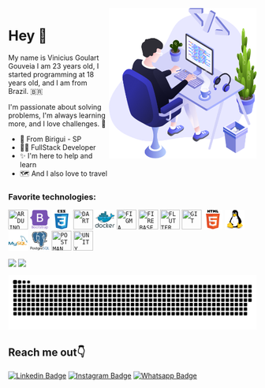 <img align="right" src="assets/illustration.png" width="300"/>

# Hey 👋

My name is Vinicius Goulart Gouveia I am 23 years old, I started programming at 18 years old, and I am from Brazil. 🇧🇷 

I'm passionate about solving problems, I'm always learning more, and I love challenges. 🚀

- 📌 From Birigui - SP
- 👨‍💻 FullStack Developer
- ✨ I'm here to help and learn
- 🗺️ And I also love to travel

### Favorite technologies:
<p align="left">
<code><img src="https://cdn.worldvectorlogo.com/logos/arduino-1.svg" title="ARDUINO" width="40" height="40"/></code>
<code><img src="https://raw.githubusercontent.com/devicons/devicon/master/icons/bootstrap/bootstrap-plain-wordmark.svg" title="BOOTSTRAP" width="40" height="40"/></code>
<code><img src="https://raw.githubusercontent.com/devicons/devicon/master/icons/css3/css3-original-wordmark.svg" title="CSS3" width="40" height="40"/></code>
<code><img src="https://www.vectorlogo.zone/logos/dartlang/dartlang-icon.svg" title="DART" width="40" height="40"/></code>
<code><img src="https://raw.githubusercontent.com/devicons/devicon/master/icons/docker/docker-original-wordmark.svg" title="DOCKER" width="40" height="40"/></code>
<code><img src="https://www.vectorlogo.zone/logos/figma/figma-icon.svg" title="FIGMA" width="40" height="40"/></code>
<code><img src="https://www.vectorlogo.zone/logos/firebase/firebase-icon.svg" title="FIREBASE" width="40" height="40"/></code>
<code><img src="https://www.vectorlogo.zone/logos/flutterio/flutterio-icon.svg" title="FLUTTER" width="40" height="40"/></code>
<code><img src="https://www.vectorlogo.zone/logos/git-scm/git-scm-icon.svg" title="GIT" width="40" height="40"/></code>
<code><img src="https://raw.githubusercontent.com/devicons/devicon/master/icons/html5/html5-original-wordmark.svg" title="HTML5" width="40" height="40"/></code>
<code><img src="https://raw.githubusercontent.com/devicons/devicon/master/icons/linux/linux-original.svg" title="LINUX" width="40" height="40"/></code>
<code><img src="https://raw.githubusercontent.com/devicons/devicon/master/icons/mysql/mysql-original-wordmark.svg" title="MYSQL" width="40" height="40"/></code>
<code><img src="https://raw.githubusercontent.com/devicons/devicon/master/icons/postgresql/postgresql-original-wordmark.svg" title="POSTGRESQL" width="40" height="40"/></code>
<code><img src="https://www.vectorlogo.zone/logos/getpostman/getpostman-icon.svg" title="POSTMAN" width="40" height="40"/></code>
<code><img src="https://www.vectorlogo.zone/logos/unity3d/unity3d-icon.svg" title="UNITY" width="40" height="40"/></code>
</p>

<p align="left">
    <code><img height="190em" src="https://github-readme-stats.vercel.app/api?username=ViniciusGG&show_icons=true&theme=dark&include_all_commits=true&count_private=true"/></code>
  <code><img height="190em" src="https://github-readme-stats.vercel.app/api/top-langs/?username=ViniciusGG&layout=compact&langs_count=16&theme=dark"/></code>
</p>

![Snake animation](https://github.com/franklysg/franklysg/blob/output/github-contribution-grid-snake.svg)
## Reach me out👇
[![Linkedin Badge](https://img.shields.io/badge/likedin-Vinicius_Goulart-2021?style=flat-square&logo=Linkedin&logoColor=white&link=https://www.linkedin.com/in/vinicius-goulart-gouveia-176497197/)](https://www.linkedin.com/in/vinicius-goulart-gouveia-176497197/) [![Instagram Badge](https://img.shields.io/badge/instagram-viniciusGG-2022?style=flat-square&logo=Instagram&logoColor=white&link=https://www.instagram.com/vinnigoulartg/)](https://www.instagram.com/vinnigoulartg/) [![Whatsapp Badge](https://img.shields.io/badge/whatsapp-viniciusGG-2022?style=flat-square&logo=whatsapp&logoColor=white&link=https://wa.me/5518997371998)](https://wa.me/5518997371998)

